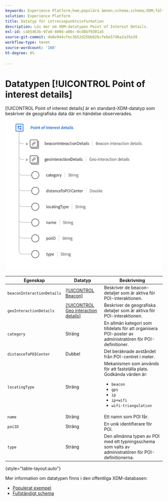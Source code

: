 ```yaml
---
keywords: Experience Platform;hem;populära ämnen;schema;schema;XDM;fält;scheman;scheman;scheman;poi;poi details;punkt of interest;point of interest details;datatyp;datatyp;datatyp;data type;
solution: Experience Platform
title: Datatyp för intressepunktsinformation
description: Läs mer om XDM-datatypen Point of Interest Details.
exl-id: cab5463b-97a0-400d-a00c-0cd8bf9301a5
source-git-commit: de8e944cfec3b52d25bb02bcfebe57d6a2a35e39
workflow-type: tm+mt
source-wordcount: '168'
ht-degree: 0%

---
```


# Datatypen [!UICONTROL Point of interest details]

[!UICONTROL Point of interest details] är en standard-XDM-datatyp som beskriver de geografiska data där en händelse observerades.

<img src="../images/data-types/poi-details.png" width="550" /><br />

| Egenskap | Datatyp | Beskrivning |
| --- | --- | --- |
| `beaconInteractionDetails` | [[!UICONTROL Beacon]](./beacon.md) | Beskriver de beacon-detaljer som är aktiva för POI-interaktionen. |
| `geoInteractionDetails` | [[!UICONTROL Geo interaction details]](./geo-interaction-details.md) | Beskriver de geografiska detaljer som är aktiva för POI-interaktionen. |
| `category` | Sträng | En allmän kategori som tilldelats för att organisera POI-poster av administratören för POI-definitioner. |
| `distanceToPOICenter` | Dubbel | Det beräknade avståndet från POI-centret i meter. |
| `locatingType` | Sträng | Mekanismen som används för att fastställa plats. Godkända värden är: <ul><li>`beacon`</li><li>`gps`</li><li>`ip`</li><li>`ip+wifi`</li><li>`wifi-triangulation`</li></ul> |
| `name` | Sträng | Ett namn som POI får. |
| `poiID` | Sträng | En unik identifierare för POI. |
| `type` | Sträng | Den allmänna typen av POI med ett typningsschema som valts av administratören för POI-definitionerna. |

{style="table-layout:auto"}

Mer information om datatypen finns i den offentliga XDM-databasen:

* [Populerat exempel](https://github.com/adobe/xdm/blob/master/components/datatypes/poi-detail.example.1.json)
* [Fullständigt schema](https://github.com/adobe/xdm/blob/master/components/datatypes/poi-detail.schema.json)
